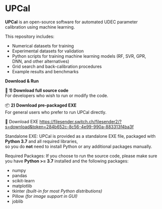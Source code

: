 # UPCal
**UPCal** is an open-source software for automated UDEC parameter calibration using machine learning.

This repository includes:
- Numerical datasets for training
- Experimental datasets for validation
- Python scripts for training machine learning models (RF, SVR, GPR, DNN, and other alternatives)
- Grid search and back-calibration procedures
- Example results and benchmarks

**Download & Run**

🔑 **1) Download full source code**  
For developers who wish to run or modify the code.

📦 **2) Download pre-packaged EXE**  
For general users who prefer to run UPCal directly.

🔗 Download EXE 
https://filesender.switch.ch/filesender2/?s=download&token=284b652c-8c56-4e99-990a-883313f4ba3f

Standalone EXE: UPCal is provided as a standalone EXE file, packaged with **Python 3.7** and all required libraries,  
so you do **not** need to install Python or any additional packages manually.

Required Packages: If you choose to run the source code, please make sure you have **Python >= 3.7** installed and the following packages:
- numpy
- pandas
- scikit-learn
- matplotlib
- tkinter *(built-in for most Python distributions)*
- Pillow *(for image support in GUI)*
- joblib
